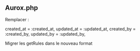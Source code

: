 ## Aurox.php

Remplacer : 

created_at = :created_at,
updated_at = :updated_at,
created_by = :created_by,
updated_by = :updated_by,


Migrer les getRules dans le nouveau format